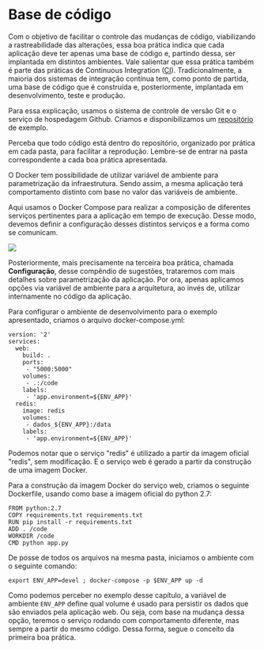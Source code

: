#  Base de código

Com o objetivo de facilitar o controle das mudanças de código, viabilizando a rastreabilidade das alterações, essa boa prática indica que cada aplicação deve ter apenas uma base de código e, partindo dessa, ser implantada em distintos ambientes. Vale salientar que essa prática também é parte das práticas de Continuous Integration ([CI](https://www.thoughtworks.com/continuous-integration)). Tradicionalmente, a maioria dos sistemas de integração contínua tem, como ponto de partida, uma base de código que é construída e, posteriormente, implantada em desenvolvimento, teste e produção.

Para essa explicação, usamos o sistema de controle de versão Git e o serviço de hospedagem Github. Criamos e disponibilizamos um [repositório](https://github.com/gomex/exemplo-12factor-docker.git) de exemplo.

Perceba que todo código está dentro do repositório, organizado por prática em cada pasta, para facilitar a reprodução. Lembre-se de entrar na pasta correspondente a cada boa prática apresentada.

O Docker tem possibilidade de utilizar variável de ambiente para parametrização da infraestrutura. Sendo assim, a mesma aplicação terá comportamento distinto com base no valor das variáveis de ambiente.

Aqui usamos o Docker Compose para realizar a composição de diferentes serviços pertinentes para a aplicação em tempo de execução. Desse modo, devemos definir a configuração desses distintos serviços e a forma como se comunicam.

![](images/basecode.png)

Posteriormente, mais precisamente na terceira boa prática, chamada **Configuração**, desse compêndio de sugestões, trataremos com mais detalhes sobre parametrização da aplicação. Por ora, apenas aplicamos opções via variável de ambiente para a arquitetura, ao invés de, utilizar internamente no código da aplicação.

Para configurar o ambiente de desenvolvimento para o exemplo apresentado, criamos o arquivo docker-compose.yml:

```
version: '2'
services:
  web:
    build: .
    ports:
     - "5000:5000"
    volumes:
     - .:/code
    labels:
     - 'app.environment=${ENV_APP}'
  redis:
    image: redis
    volumes:
     - dados_${ENV_APP}:/data
    labels:
     - 'app.environment=${ENV_APP}'
```

Podemos notar que o serviço "redis" é utilizado a partir da imagem oficial "redis", sem modificação. E o serviço web é gerado a partir da construção de uma imagem Docker.

Para a construção da imagem Docker do serviço web, criamos o seguinte Dockerfile, usando como base a imagem oficial do python 2.7:

```
FROM python:2.7
COPY requirements.txt requirements.txt
RUN pip install -r requirements.txt
ADD . /code
WORKDIR /code
CMD python app.py
```

De posse de todos os arquivos na mesma pasta, iniciamos o ambiente com o seguinte comando:

```
export ENV_APP=devel ; docker-compose -p $ENV_APP up -d
```

Como podemos perceber no exemplo desse capítulo, a variável de ambiente `ENV_APP` define qual volume é usado para persistir os dados que são enviados pela aplicação web. Ou seja, com base na mudança dessa opção, teremos o serviço rodando com comportamento diferente, mas sempre a partir do mesmo código. Dessa forma, segue o conceito da primeira boa prática.
